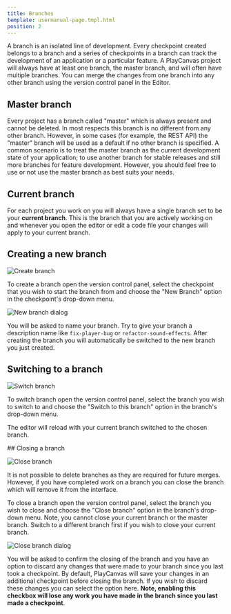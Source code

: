 ```yaml
---
title: Branches
template: usermanual-page.tmpl.html
position: 2
---
```


A branch is an isolated line of development. Every checkpoint created belongs to a branch and a series of checkpoints in a branch can track the development of an application or a particular feature. A PlayCanvas project will always have at least one branch, the master branch, and will often have multiple branches. You can merge the changes from one branch into any other branch using the version control panel in the Editor.

## Master branch

Every project has a branch called "master" which is always present and cannot be deleted. In most respects this branch is no different from any other branch. However, in some cases (for example, the REST API) the "master" branch will be used as a default if no other branch is specified. A common scenario is to treat the master branch as the current development state of your application; to use another branch for stable releases and still more branches for feature development. However, you should feel free to use or not use the master branch as best suits your needs.

## Current branch

For each project you work on you will always have a single branch set to be your **current branch**. This is the branch that you are actively working on and whenever you open the editor or edit a code file your changes will apply to your current branch.

## Creating a new branch

![Create branch][1]

To create a branch open the version control panel, select the checkpoint that you wish to start the branch from and choose the "New Branch" option in the checkpoint's drop-down menu.

![New branch dialog][2]

You will be asked to name your branch. Try to give your branch a description name like `fix-player-bug` or `refactor-sound-effects`. After creating the branch you will automatically be switched to the new branch you just created.

## Switching to a branch

![Switch branch][3]

To switch branch open the version control panel, select the branch you wish to switch to and choose the "Switch to this branch" option in the branch's drop-down menu.

The editor will reload with your current branch switched to the chosen branch.

## Closing a branch

![Close branch][4]

It is not possible to delete branches as they are required for future merges. However, if you have completed work on a branch you can close the branch which will remove it from the interface.

To close a branch open the version control panel, select the branch you wish to close and choose the "Close branch" option in the branch's drop-down menu. Note, you cannot close your current branch or the master branch. Switch to a different branch first if you wish to close your current branch.

![Close branch dialog][5]

You will be asked to confirm the closing of the branch and you have an option to discard any changes that were made to your branch since you last took a checkpoint. By default, PlayCanvas will save your changes in an additional checkpoint before closing the branch. If you wish to discard these changes you can select the option here. **Note, enabling this checkbox will lose any work you have made in the branch since you last made a checkpoint**.

[1]: /images/user-manual/version-control/new-branch.jpg
[2]: /images/user-manual/version-control/new-branch-dialog.jpg
[3]: /images/user-manual/version-control/switch-branch.jpg
[4]: /images/user-manual/version-control/close-branch.jpg
[5]: /images/user-manual/version-control/close-branch-dialog.jpg

